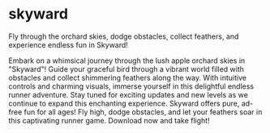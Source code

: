 # skyward
Fly through the orchard skies, dodge obstacles, collect feathers, and experience endless fun in Skyward!


Embark on a whimsical journey through the lush apple orchard skies in "Skyward"! Guide your graceful bird through a vibrant world filled with obstacles and collect shimmering feathers along the way. With intuitive controls and charming visuals, immerse yourself in this delightful endless runner adventure. Stay tuned for exciting updates and new levels as we continue to expand this enchanting experience. Skyward offers pure, ad-free fun for all ages! Fly high, dodge obstacles, and let your feathers soar in this captivating runner game. Download now and take flight!

